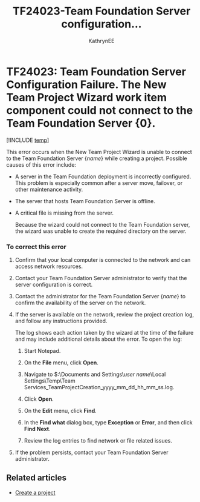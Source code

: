 ﻿---
title: TF24023-Team Foundation Server configuration...
titleSuffix: Azure DevOps & TFS
description: Occurs when the New Team Project Wizard is unable to connect to the Team Foundation Server while creating a project
ms.technology: devops-agile
ms.assetid: 83546f98-1ca6-4b07-afe5-134df7f291bf
ms.author: kaelli
author: KathrynEE
ms.topic: Troubleshooting
ms.date: 02/22/2017
---

# TF24023: Team Foundation Server Configuration Failure. The New Team Project Wizard work item component could not connect to the Team Foundation Server {0}.

[!INCLUDE [temp](../../includes/version-vsts-tfs-all-versions.md)]

This error occurs when the New Team Project Wizard is unable to connect to the Team Foundation Server {_name_} while creating a project. Possible causes of this error include:

- A server in the Team Foundation deployment is incorrectly configured. This problem is especially common after a server move, failover, or other maintenance activity.

- The server that hosts Team Foundation Server is offline.

- A critical file is missing from the server.

  Because the wizard could not connect to the Team Foundation server, the wizard was unable to create the required directory on the server.

### To correct this error

1.  Confirm that your local computer is connected to the network and can access network resources.

2.  Contact your Team Foundation Server administrator to verify that the server configuration is correct.

3.  Contact the administrator for the Team Foundation Server {_name_} to confirm the availability of the server on the network.

4.  If the server is available on the network, review the project creation log, and follow any instructions provided.

    The log shows each action taken by the wizard at the time of the failure and may include additional details about the error. To open the log:

    1.  Start Notepad.

    2.  On the **File** menu, click **Open**.

    3.  Navigate to \$:\Documents and Settings\\_user name_\Local Settings\Temp\Team Services_TeamProjectCreation_yyyy_mm_dd_hh_mm_ss.log.

    4.  Click **Open**.

    5.  On the **Edit** menu, click **Find**.

    6.  In the **Find what** dialog box, type **Exception** or **Error**, and then click **Find Next**.

    7.  Review the log entries to find network or file related issues.

5.  If the problem persists, contact your Team Foundation Server administrator.

## Related articles

- [Create a project](../../organizations/projects/create-project.md)
